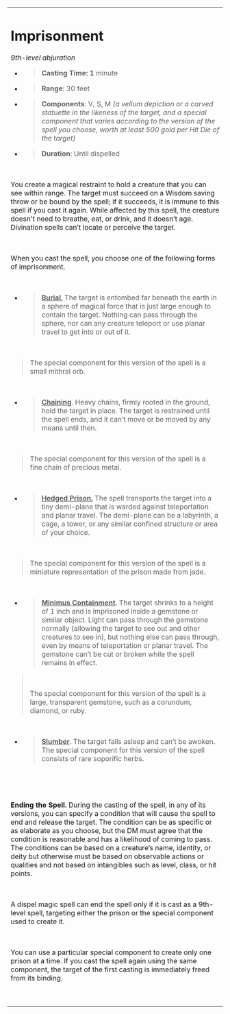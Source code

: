 <table><tbody><tr class="odd"><td><h1 id="imprisonment"><strong>Imprisonment</strong></h1><p><em>9th-level abjuration</em></p><ul><li><blockquote><p><strong>Casting Time: 1</strong> minute</p></blockquote></li><li><blockquote><p><strong>Range</strong>: 30 feet</p></blockquote></li><li><blockquote><p><strong>Components</strong>: V, S, M <em>(a vellum depiction or a carved statuette in the likeness of the target, and a special component that varies according to the version of the spell you choose, worth at least 500 gold per Hit Die of the target)</em></p></blockquote></li><li><blockquote><p><strong>Duration</strong>: Until dispelled</p></blockquote></li></ul><p> </p><p>You create a magical restraint to hold a creature that you can see within range. The target must succeed on a Wisdom saving throw or be bound by the spell; if it succeeds, it is immune to this spell if you cast it again. While affected by this spell, the creature doesn't need to breathe, eat, or drink, and it doesn’t age. Divination spells can’t locate or perceive the target.</p><p> </p><p>When you cast the spell, you choose one of the following forms of imprisonment.</p><p> </p><ul><li><blockquote><p><strong><u>Burial.</u></strong> The target is entombed far beneath the earth in a sphere of magical force that is just large enough to contain the target. Nothing can pass through the sphere, nor can any creature teleport or use planar travel to get into or out of it.</p></blockquote></li></ul><p> </p><blockquote><p>The special component for this version of the spell is a small mithral orb.</p></blockquote><p> </p><ul><li><blockquote><p><strong><u>Chaining</u></strong>. Heavy chains, firmly rooted in the ground, hold the target in place. The target is restrained until the spell ends, and it can’t move or be moved by any means until then.</p></blockquote></li></ul><p> </p><blockquote><p>The special component for this version of the spell is a fine chain of precious metal.</p></blockquote><p> </p><ul><li><blockquote><p><strong><u>Hedged Prison.</u></strong> The spell transports the target into a tiny demi-plane that is warded against teleportation and planar travel. The demi-plane can be a labyrinth, a cage, a tower, or any similar confined structure or area of your choice.</p></blockquote></li></ul><p> </p><blockquote><p>The special component for this version of the spell is a miniature representation of the prison made from jade.</p></blockquote><p> </p><ul><li><blockquote><p><strong><u>Minimus Containment</u></strong>. The target shrinks to a height of 1 inch and is imprisoned inside a gemstone or similar object. Light can pass through the gemstone normally (allowing the target to see out and other creatures to see in), but nothing else can pass through, even by means of teleportation or planar travel. The gemstone can’t be cut or broken while the spell remains in effect.</p></blockquote></li></ul><blockquote><p> </p><p>The special component for this version of the spell is a large, transparent gemstone, such as a corundum, diamond, or ruby.</p></blockquote><p> </p><ul><li><blockquote><p><strong><u>Slumber</u></strong>. The target falls asleep and can’t be awoken. The special component for this version of the spell consists of rare soporific herbs.</p></blockquote></li></ul><p> </p><p> </p><p><strong>Ending the Spell.</strong> During the casting of the spell, in any of its versions, you can specify a condition that will cause the spell to end and release the target. The condition can be as specific or as elaborate as you choose, but the DM must agree that the condition is reasonable and has a likelihood of coming to pass. The conditions can be based on a creature’s name, identity, or deity but otherwise must be based on observable actions or qualities and not based on intangibles such as level, class, or hit points.</p><p> </p><p>A dispel magic spell can end the spell only if it is cast as a 9th-level spell, targeting either the prison or the special component used to create it.</p><p> </p><p>You can use a particular special component to create only one prison at a time. If you cast the spell again using the same component, the target of the first casting is immediately freed from its binding.</p><p> </p></td></tr></tbody></table>
